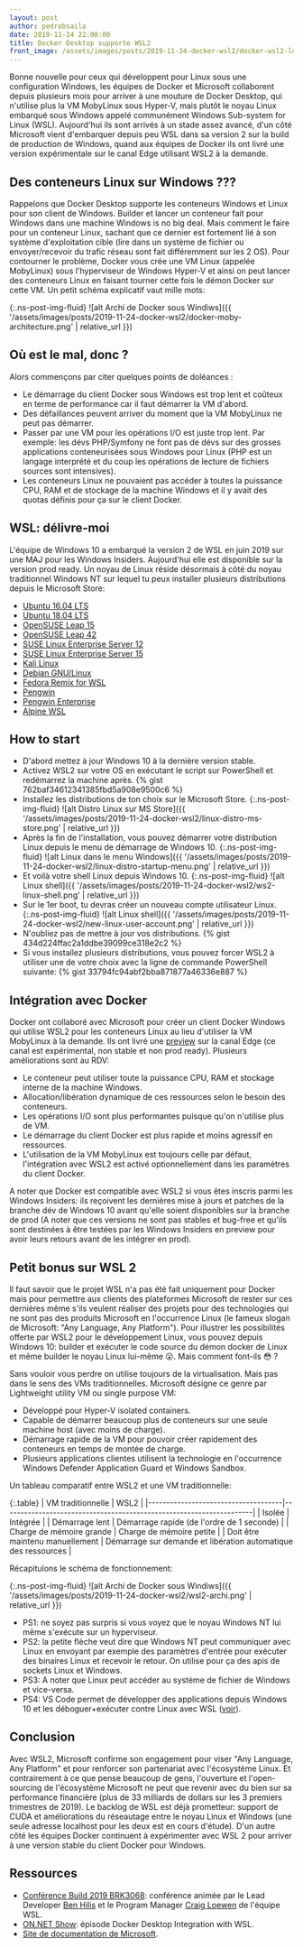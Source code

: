 ```yaml
---
layout: post
author: pedrobsaila
date: 2019-11-24 22:00:00
title: Docker Desktop supporte WSL2
front_image: /assets/images/posts/2019-11-24-docker-wsl2/docker-wsl2-logo.jpeg
---
```


Bonne nouvelle pour ceux qui développent pour Linux sous une configuration Windows, les équipes de Docker et Microsoft collaborent depuis plusieurs mois pour arriver à une mouture de Docker Desktop, qui n'utilise plus la VM MobyLinux sous Hyper-V, mais plutôt le noyau Linux embarqué sous Windows appelé communément Windows Sub-system for Linux (WSL). Aujourd'hui ils sont arrivés à un stade assez avancé, d'un côté Microsoft vient d'embarquer depuis peu WSL dans sa version 2 sur la build de production de Windows, quand aux équipes de Docker ils ont livré une version expérimentale sur le canal Edge utilisant WSL2 à la demande.

## Des conteneurs Linux sur Windows ???

Rappelons que Docker Desktop supporte les conteneurs Windows et Linux pour son client de Windows. Builder et lancer un conteneur fait pour Windows dans une machine Windows is no big deal. Mais comment le faire pour un conteneur Linux, sachant que ce dernier est fortement lié à son système d'exploitation cible (lire dans un système de fichier ou envoyer/recevoir du trafic réseau sont fait différemment sur les 2 OS). Pour contourner le problème, Docker vous crée une VM Linux (appelée MobyLinux) sous l'hyperviseur de Windows Hyper-V et ainsi on peut lancer des conteneurs Linux en faisant tourner cette fois le démon Docker sur cette VM. Un petit schéma explicatif vaut mille mots:

{:.ns-post-img-fluid}
![alt Archi de Docker sous Windiws]({{ '/assets/images/posts/2019-11-24-docker-wsl2/docker-moby-architecture.png' | relative_url }})

## Où est le mal, donc ?

Alors commençons par citer quelques points de doléances :

+ Le démarrage du client Docker sous Windows est trop lent et coûteux en terme de performance car il faut démarrer la VM d'abord.
+ Des défaillances peuvent arriver du moment que la VM MobyLinux ne peut pas démarrer.
+ Passer par une VM pour les opérations I/O est juste trop lent. Par exemple: les dévs PHP/Symfony ne font pas de dévs sur des grosses applications conteneurisées sous Windows pour Linux (PHP est un langage interprété et du coup les opérations de lecture de fichiers sources sont intensives).
+ Les conteneurs Linux ne pouvaient pas accéder à toutes la puissance CPU, RAM et de stockage de la machine Windows et il y avait des quotas définis pour ça sur le client Docker.

## WSL: délivre-moi

L'équipe de Windows 10 a embarqué la version 2 de WSL en juin 2019 sur une MAJ pour les Windows Insiders. Aujourd'hui elle est disponible sur la version prod ready. Un noyau de Linux réside désormais à côté du noyau traditionnel Windows NT sur lequel tu peux installer plusieurs distributions depuis le Microsoft Store:

+ [Ubuntu 16.04 LTS](https://www.microsoft.com/store/apps/9pjn388hp8c9)
+ [Ubuntu 18.04 LTS](https://www.microsoft.com/store/apps/9N9TNGVNDL3Q)
+ [OpenSUSE Leap 15](https://www.microsoft.com/store/apps/9n1tb6fpvj8c)
+ [OpenSUSE Leap 42](https://www.microsoft.com/store/apps/9njvjts82tjx)
+ [SUSE Linux Enterprise Server 12](https://www.microsoft.com/store/apps/9p32mwbh6cns)
+ [SUSE Linux Enterprise Server 15](https://www.microsoft.com/store/apps/9pmw35d7fnlx)
+ [Kali Linux](https://www.microsoft.com/store/apps/9PKR34TNCV07)
+ [Debian GNU/Linux](https://www.microsoft.com/store/apps/9MSVKQC78PK6)
+ [Fedora Remix for WSL](https://www.microsoft.com/store/apps/9n6gdm4k2hnc)
+ [Pengwin](https://www.microsoft.com/store/apps/9NV1GV1PXZ6P)
+ [Pengwin Enterprise](https://www.microsoft.com/store/apps/9N8LP0X93VCP)
+ [Alpine WSL](https://www.microsoft.com/store/apps/9p804crf0395)

## How to start

+ D'abord mettez à jour Windows 10 à la dernière version stable.
+ Activez WSL2 sur votre OS en exécutant le script sur PowerShell et redémarrez la machine après.
{% gist 762baf34612341385fbd5a908e9500c6 %}
+ Installez les distributions de ton choix sur le Microsoft Store.
{:.ns-post-img-fluid}
![alt Distro Linux sur MS Store]({{ '/assets/images/posts/2019-11-24-docker-wsl2/linux-distro-ms-store.png' | relative_url }})
+ Après la fin de l'installation, vous pouvez démarrer votre distribution Linux depuis le menu de démarrage de Windows 10.
{:.ns-post-img-fluid}
![alt Linux dans le menu Windows]({{ '/assets/images/posts/2019-11-24-docker-wsl2/linux-distro-startup-menu.png' | relative_url }})
+ Et voilà votre shell Linux depuis Windows 10.
{:.ns-post-img-fluid}
![alt Linux shell]({{ '/assets/images/posts/2019-11-24-docker-wsl2/ws2-linux-shell.png' | relative_url }})
+ Sur le 1er boot, tu devras créer un nouveau compte utilisateur Linux.
{:.ns-post-img-fluid}
![alt Linux shell]({{ '/assets/images/posts/2019-11-24-docker-wsl2/new-linux-user-account.png' | relative_url }})
+ N'oubliez pas de mettre à jour vos distributions.
{% gist 434d224ffac2a1ddbe39099ce318e2c2 %}
+ Si vous installez plusieurs distributions, vous pouvez forcer WSL2 à utiliser une de votre choix avec la ligne de commande PowerShell suivante:
{% gist 33794fc94abf2bba871877a46336e887 %}

## Intégration avec Docker

Docker ont collaboré avec Microsoft pour créer un client Docker Windows qui utilise WSL2 pour les conteneurs Linux au lieu d'utiliser la VM MobyLinux à la demande. Ils ont livré une [preview](https://docs.docker.com/docker-for-windows/wsl-tech-preview/) sur la canal Edge (ce canal est expérimental, non stable et non prod ready). Plusieurs améliorations sont au RDV:

+ Le conteneur peut utiliser toute la puissance CPU, RAM et stockage interne de la machine Windows.
+ Allocation/libération dynamique de ces ressources selon le besoin des conteneurs.
+ Les opérations I/O sont plus performantes puisque qu'on n'utilise plus de VM.
+ Le démarrage du client Docker est plus rapide et moins agressif en ressources.
+ L'utilisation de la VM MobyLinux est toujours celle par défaut, l'intégration avec WSL2 est activé optionnellement dans les paramètres du client Docker.

A noter que Docker est compatible avec WSL2 si vous êtes inscris parmi les Windows Insiders: ils reçoivent les dernières mise à jours et patches de la branche dév de Windows 10 avant qu'elle soient disponibles sur la branche de prod (A noter que ces versions ne sont pas stables et bug-free et qu'ils sont destinées à être testées par les Windows Insiders en preview pour avoir leurs retours avant de les intégrer en prod).

## Petit bonus sur WSL 2

Il faut savoir que le projet WSL n'a pas été fait uniquement pour Docker mais pour permettre aux clients des plateformes Microsoft de rester sur ces dernières même s'ils veulent réaliser des projets pour des technologies qui ne sont pas des produits Microsoft en l'occurrence Linux (le fameux slogan de Microsoft: "Any Language, Any Platform"). Pour illustrer les possibilités offerte par WSL2 pour le développement Linux, vous pouvez depuis Windows 10: builder et exécuter le code source du démon docker de Linux et même builder le noyau Linux lui-même :open_mouth:. Mais comment font-ils :flushed: ?

Sans vouloir vous perdre on utilise toujours de la virtualisation. Mais pas dans le sens des VMs traditionnelles. Microsoft désigne ce genre par Lightweight utility VM ou single purpose VM:

+ Développé pour Hyper-V isolated containers.
+ Capable de démarrer beaucoup plus de conteneurs sur une seule machine host (avec moins de charge).
+ Démarrage rapide de la VM pour pouvoir créer rapidement des conteneurs en temps de montée de charge.
+ Plusieurs applications clientes utilisent la technologie en l'occurrence Windows Defender Application Guard et Windows Sandbox.

Un tableau comparatif entre WSL2 et une VM traditionnelle:

{:.table}
| VM traditionnelle                   | WSL2                                                                |
|-------------------------------------|---------------------------------------------------------------------|
|   Isolée                            | Intégrée                                                            |
|   Démarrage lent                    | Démarrage rapide (de l'ordre de 1 seconde)                          |
|   Charge de mémoire grande          | Charge de mémoire petite                                            |
|   Doit être maintenu manuellement   | Démarrage sur demande et libération automatique des ressources      |

Récapitulons le schéma de fonctionnement:

{:.ns-post-img-fluid}
![alt Archi de Docker sous Windiws]({{ '/assets/images/posts/2019-11-24-docker-wsl2/wsl2-archi.png' | relative_url }})

+ PS1: ne soyez pas surpris si vous voyez que le noyau Windows NT lui même s'exécute sur un hyperviseur.
+ PS2: la petite flèche veut dire que Windows NT peut communiquer avec Linux en envoyant par exemple des paramètres d'entrée pour exécuter des binaires Linux et recevoir le retour. On utilise pour ça des apis de sockets Linux et Windows.
+ PS3: A noter que Linux peut accéder au système de fichier de Windows et vice-versa.
+ PS4: VS Code permet de développer des applications depuis Windows 10 et les déboguer+exécuter contre Linux avec WSL ([voir](https://code.visualstudio.com/docs/remote/remote-overview)).

## Conclusion

Avec WSL2, Microsoft confirme son engagement pour viser "Any Language, Any Platform" et pour renforcer son partenariat avec l'écosystème Linux. Et contrairement à ce que pense beaucoup de gens, l'ouverture et l'open-sourcing de l'écosystème Microsoft ne peut que revenir avec du bien sur sa performance financière (plus de 33 milliards de dollars sur les 3 premiers trimestres de 2019). Le backlog de WSL est déjà prometteur: support de CUDA et améliorations du réseautage entre le noyau Linux et Windows (une seule adresse localhost pour les deux est en cours d'étude). D'un autre côté les équipes Docker continuent à expérimenter avec WSL 2 pour arriver à une version stable du client Docker pour Windows.

## Ressources

+ [Conférence Build 2019 BRK3068](https://www.youtube.com/watch?v=lwhMThePdIo): conférence animée par le Lead Developer [Ben Hilis](https://twitter.com/benhillis) et le Program Manager [Craig Loewen](https://twitter.com/craigaloewen) de l'équipe WSL.
+ [ON.NET Show](https://www.youtube.com/watch?v=m_PpmELU_PM): épisode Docker Desktop Integration with WSL.
+ [Site de documentation de Microsoft](https://docs.microsoft.com/en-us/windows/wsl/about).
